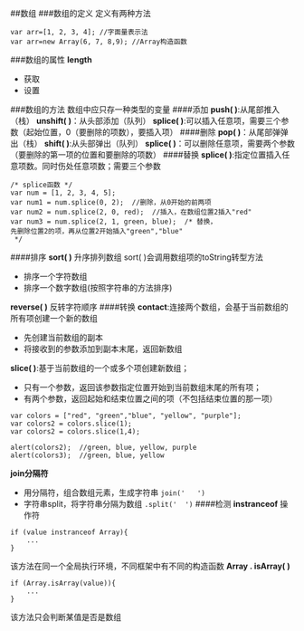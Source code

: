 ##数组
###数组的定义
定义有两种方法
```
var arr=[1, 2, 3, 4]; //字面量表示法
var arr=new Array(6, 7, 8,9); //Array构造函数
```

###数组的属性
**length**
- 获取
- 设置

###数组的方法
数组中应只存一种类型的变量
####添加
**push( )**:从尾部推入（栈）
**unshift( )**：从头部添加（队列）
**splice( )**:可以插入任意项，需要三个参数（起始位置，0（要删除的项数），要插入项）
####删除
**pop( )**：从尾部弹弹出（栈）
**shift( )**:从头部弹出（队列）
**splice( )**：可以删除任意项，需要两个参数（要删除的第一项的位置和要删除的项数）
####替换
**splice( )**:指定位置插入任意项数。同时伤处任意项数；需要三个参数
```
/* splice函数 */
var num = [1, 2, 3, 4, 5];
var num1 = num.splice(0, 2);  //删除，从0开始的前两项
var num2 = num.splice(2, 0, red);  //插入，在数组位置2插入"red"
var num3 = num.splice(2, 1, green, blue);  /* 替换，
先删除位置2的项，再从位置2开始插入"green","blue"
 */
```

####排序
**sort( )** 升序排列数组
sort( )会调用数组项的toString转型方法
- 排序一个字符数组
- 排序一个数字数组(按照字符串的方法排序)

**reverse( )** 反转字符顺序
####转换
**contact**:连接两个数组，会基于当前数组的所有项创建一个新的数组
- 先创建当前数组的副本
- 将接收到的参数添加到副本末尾，返回新数组

**slice( )**:基于当前数组的一个或多个项创建新数组；
- 只有一个参数，返回该参数指定位置开始到当前数组末尾的所有项；
- 有两个参数，返回起始和结束位置之间的项（不包括结束位置的那一项）
```
var colors = ["red", "green","blue", "yellow", "purple"];
var colors2 = colors.slice(1);
var colors2 = colors.slice(1,4);

alert(colors2);  //green, blue, yellow, purple
alert(colors3);  //green, blue, yellow
```
**join分隔符**
- 用分隔符，组合数组元素，生成字符串
`join('   ')`
- 字符串split，将字符串分隔为数组
`.split('  ')`
####检测
**instranceof** 操作符
```
if (value instranceof Array){
	...
}
```
该方法在同一个全局执行环境，不同框架中有不同的构造函数
**Array . isArray( )**
```
if (Array.isArray(value)){
	...
}
```
该方法只会判断某值是否是数组
